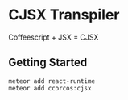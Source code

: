 # CJSX Transpiler

Coffeescript + JSX = CJSX

## Getting Started

    meteor add react-runtime
    meteor add ccorcos:cjsx